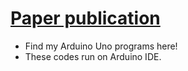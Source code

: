 # [Paper publication](https://link.springer.com/chapter/10.1007/978-981-16-9605-3_34)

- Find my Arduino Uno programs here!
- These codes run on Arduino IDE.
